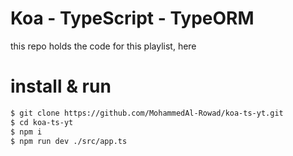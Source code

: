 # Koa - TypeScript - TypeORM

this repo holds the code for this playlist, here

# install & run

```bash
$ git clone https://github.com/MohammedAl-Rowad/koa-ts-yt.git
$ cd koa-ts-yt
$ npm i
$ npm run dev ./src/app.ts
```
